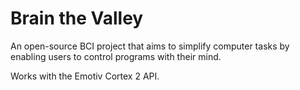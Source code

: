 # Brain the Valley

An open-source BCI project that aims to simplify computer tasks by enabling users to control programs with their mind.

Works with the Emotiv Cortex 2 API.